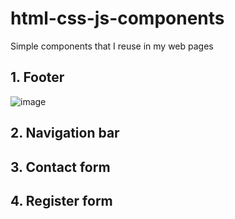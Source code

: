 # html-css-js-components
Simple components that I reuse in my web pages

## 1. Footer 
![image](https://user-images.githubusercontent.com/84635684/227781241-e87cdbd3-dc12-447c-8f0a-ac031561a783.png)

## 2. Navigation bar

## 3. Contact form

## 4. Register form
